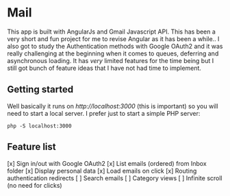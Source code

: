 # Mail
This app is built with AngularJs and Gmail Javascript API. This has been a very short and fun project for me to revise Angular as it has been a while.. 
I also got to study the Authentication methods with Google OAuth2 and it was really challenging at the beginning when it comes to queues, deferring and asynchronous loading.
It has *very* limited features for the time being but I still got bunch of feature ideas that I have not had time to implement.

## Getting started
Well basically it runs on *http://localhost:3000* (this is important) so you will need to start a local server. I prefer just to start a simple PHP server:
```
php -S localhost:3000
```

## Feature list
[x] Sign in/out with Google OAuth2
[x] List emails (ordered) from Inbox folder
[x] Display personal data
[x] Load emails on click
[x] Routing authentication redirects
[ ] Search emails
[ ] Category views
[ ] Infinite scroll (no need for clicks)


